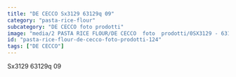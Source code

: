 ```yaml
---
title: "DE CECCO Sx3129 63129q 09"
category: "pasta-rice-flour"
subcategory: "DE CECCO foto prodotti"
image: "media/2 PASTA RICE FLOUR/DE CECCO  foto  prodotti/0SX3129 - 63129Q-09.jpg"
id: "pasta-rice-flour-de-cecco-foto-prodotti-124"
tags: ["DE CECCO"]
---
```


Sx3129 63129q 09
